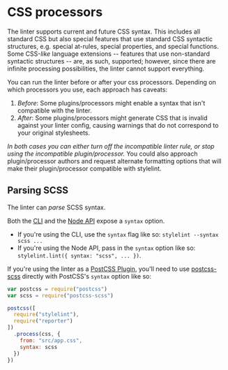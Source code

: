 # CSS processors

The linter supports current and future CSS syntax. This includes all standard CSS but also special features that use standard CSS syntactic structures, e.g. special at-rules, special properties, and special functions. Some CSS-*like* language extensions -- features that use non-standard syntactic structures -- are, as such, supported; however, since there are infinite processing possibilities, the linter cannot support everything.

You can run the linter before or after your css processors. Depending on which processors you use, each approach has caveats:

1. *Before*: Some plugins/processors might enable a syntax that isn't compatible with the linter.
2. *After*: Some plugins/processors might generate CSS that is invalid against your linter config, causing warnings that do not correspond to your original stylesheets.

*In both cases you can either turn off the incompatible linter rule, or stop using the incompatible plugin/processor.* You could also approach plugin/processor authors and request alternate formatting options that will make their plugin/processor compatible with stylelint.

## Parsing SCSS

The linter can *parse* SCSS syntax.

Both the [CLI](/docs/user-guide/cli.md) and the [Node API](docs/user-guide/cli.md) expose a `syntax` option.

- If you're using the CLI, use the `syntax` flag like so:  `stylelint --syntax scss ...`
- If you're using the Node API, pass in the `syntax` option like so: `stylelint.lint({ syntax: "scss", ... })`.

If you're using the linter as a [PostCSS Plugin](/docs/user-guide/postcss-plugin.md), you'll need to use [postcss-scss](https://github.com/postcss/postcss-scss) directly with PostCSS's `syntax` option like so:

```js
var postcss = require("postcss")
var scss = require("postcss-scss")

postcss([
  require("stylelint"),
  require("reporter")
])
  .process(css, {
    from: "src/app.css",
    syntax: scss
  })
})
```
